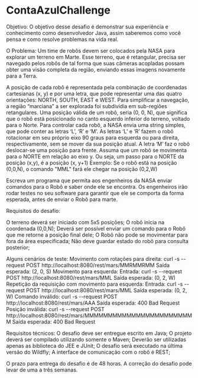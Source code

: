 # ContaAzulChallenge

Objetivo:
O objetivo desse desafio é demonstrar sua experiência e conhecimento como desenvolvedor Java, assim saberemos como você pensa e como resolve problemas na vida real.

O Problema:
Um time de robôs devem ser colocados pela NASA para explorar um terreno em Marte.
Esse terreno, que é retangular, precisa ser navegado pelos robôs de tal forma que suas câmeras acopladas possam obter uma visão completa da região, enviando essas imagens novamente para a Terra.

A posição de cada robô é representada pela combinação de coordenadas cartesianas (x, y) e por uma letra, que pode representar uma das quatro orientações: NORTH, SOUTH, EAST e WEST. Para simplificar a navegação, a região “marciana” a ser explorada foi subdividia em sub-regiões retangulares.
Uma posição válida de um robô, seria (0, 0, N), que significa que o robô está posicionado no canto esquerdo inferior do terreno, voltado para o Norte.
Para controlar cada robô, a NASA envia uma string simples, que pode conter as letras ‘L’, ‘R’ e ‘M’. As letras ‘L’ e ‘R’ fazem o robô rotacionar em seu próprio eixo 90 graus para esquerda ou para direita, respectivamente, sem se mover da sua posição atual. A letra ‘M’ faz o robô deslocar-se uma posição para frente.
Assuma que um robô se movimenta para o NORTE em relação ao eixo y. Ou seja, um passo para o NORTE da posição (x,y), é a posição (x, y+1)
Exemplo: Se o robô está na posição (0,0,N), o comando "MML" fará ele chegar na posição (0,2,W)

Escreva um programa que permita aos engenheiros da NASA enviar comandos para o Robô e saber onde ele se encontra. Os engenheiros irão rodar testes no seu software para garantir que ele se comporta da forma esperada, antes de enviar o Robô para marte.

Requisitos do desafio:

O terreno deverá ser iniciado com 5x5 posições;
O robô inicia na coordenada (0,0,N);
Deverá ser possível enviar um comando para o Robô que me retorne a posição final dele;
O Robô não pode se movimentar para fora da área especificada;
Não deve guardar estado do robô para consulta posterior;

Alguns cenários de teste:
Movimento com rotações para direita:
        curl -s --request POST http://localhost:8080/rest/mars/MMRMMRMM
        Saída esperada: (2, 0, S)
Movimento para esquerda:
        Entrada: curl -s --request POST http://localhost:8080/rest/mars/MML
        Saída esperada: (0, 2, W)
Repetição da requisição com movimento para esquerda:
        Entrada: curl -s --request POST http://localhost:8080/rest/mars/MML
        Saída esperada: (0, 2, W)
Comando inválido:
        curl -s --request POST http://localhost:8080/rest/mars/AAA
        Saída esperada: 400 Bad Request
Posição inválida:
        curl -s --request POST http://localhost:8080/rest/mars/MMMMMMMMMMMMMMMMMMMMMMMM
        Saída esperada: 400 Bad Request

Requisitos técnicos:
O desafio deve ser entregue escrito em Java;
O projeto deverá ser compilado utilizando somente o Maven;
Deverão ser utilizadas apenas as biblioteca do JEE e JUnit;
O desafio será executado na última versão do Wildfly;
A interface de comunicação com o robô é REST;

O prazo para entrega do desafio é de 48 horas.
A correção do desafio pode levar de uma a três semanas.
